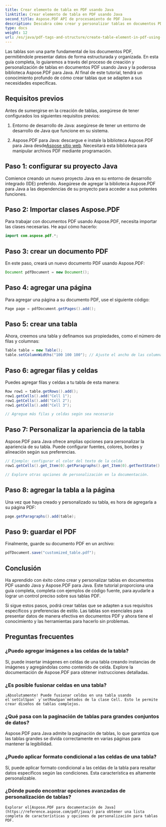 ```yaml
---
title: Crear elemento de tabla en PDF usando Java
linktitle: Crear elemento de tabla en PDF usando Java
second_title: Aspose.PDF API de procesamiento de PDF Java
description: Descubra cómo crear y personalizar tablas en documentos PDF usando Java y Aspose.PDF para Java. Siga nuestra guía detallada con ejemplos de código fuente para un control preciso sobre sus tablas PDF.
type: docs
weight: 12
url: /es/java/pdf-tags-and-structure/create-table-element-in-pdf-using-java/
---
```



Las tablas son una parte fundamental de los documentos PDF, permitiéndole presentar datos de forma estructurada y organizada. En esta guía completa, lo guiaremos a través del proceso de creación y personalización de tablas en documentos PDF usando Java y la poderosa biblioteca Aspose.PDF para Java. Al final de este tutorial, tendrá un conocimiento profundo de cómo crear tablas que se adapten a sus necesidades específicas.

## Requisitos previos

Antes de sumergirse en la creación de tablas, asegúrese de tener configurados los siguientes requisitos previos:

1. Entorno de desarrollo de Java: asegúrese de tener un entorno de desarrollo de Java que funcione en su sistema.

2.  Aspose.PDF para Java: descargue e instale la biblioteca Aspose.PDF para Java desde[Aspose sitio web](https://releases.aspose.com/pdf/java/). Necesitará esta biblioteca para manipular archivos PDF mediante programación.

## Paso 1: configurar su proyecto Java

Comience creando un nuevo proyecto Java en su entorno de desarrollo integrado (IDE) preferido. Asegúrese de agregar la biblioteca Aspose.PDF para Java a las dependencias de su proyecto para acceder a sus potentes funciones.

## Paso 2: Importar clases Aspose.PDF

Para trabajar con documentos PDF usando Aspose.PDF, necesita importar las clases necesarias. He aquí cómo hacerlo:

```java
import com.aspose.pdf.*;
```

## Paso 3: crear un documento PDF

En este paso, creará un nuevo documento PDF usando Aspose.PDF:

```java
Document pdfDocument = new Document();
```

## Paso 4: agregar una página

Para agregar una página a su documento PDF, use el siguiente código:

```java
Page page = pdfDocument.getPages().add();
```

## Paso 5: crear una tabla

Ahora, creemos una tabla y definamos sus propiedades, como el número de filas y columnas:

```java
Table table = new Table();
table.setColumnWidths("100 100 100"); // Ajuste el ancho de las columnas según sea necesario
```

## Paso 6: agregar filas y celdas

Puedes agregar filas y celdas a tu tabla de esta manera:

```java
Row row1 = table.getRows().add();
row1.getCells().add("Cell 1");
row1.getCells().add("Cell 2");
row1.getCells().add("Cell 3");

// Agregue más filas y celdas según sea necesario
```

## Paso 7: Personalizar la apariencia de la tabla

Aspose.PDF para Java ofrece amplias opciones para personalizar la apariencia de su tabla. Puede configurar fuentes, colores, bordes y alineación según sus preferencias.

```java
// Ejemplo: configurar el color del texto de la celda
row1.getCells().get_Item(0).getParagraphs().get_Item(0).getTextState().setForegroundColor(Color.getRed());

// Explore otras opciones de personalización en la documentación.
```

## Paso 8: agregar la tabla a la página

Una vez que haya creado y personalizado su tabla, es hora de agregarla a su página PDF:

```java
page.getParagraphs().add(table);
```

## Paso 9: guardar el PDF

Finalmente, guarde su documento PDF en un archivo:

```java
pdfDocument.save("customized_table.pdf");
```

## Conclusión

Ha aprendido con éxito cómo crear y personalizar tablas en documentos PDF usando Java y Aspose.PDF para Java. Este tutorial proporciona una guía completa, completa con ejemplos de código fuente, para ayudarle a lograr un control preciso sobre sus tablas PDF.

Si sigue estos pasos, podrá crear tablas que se adapten a sus requisitos específicos y preferencias de estilo. Las tablas son esenciales para presentar datos de manera efectiva en documentos PDF y ahora tiene el conocimiento y las herramientas para hacerlo sin problemas.

## Preguntas frecuentes

### ¿Puedo agregar imágenes a las celdas de la tabla?
   Sí, puede insertar imágenes en celdas de una tabla creando instancias de imágenes y agregándolas como contenido de celda. Explore la documentación de Aspose.PDF para obtener instrucciones detalladas.

### ¿Es posible fusionar celdas en una tabla?
    ¡Absolutamente! Puede fusionar celdas en una tabla usando el`setColSpan` y`setRowSpan`métodos de la clase Cell. Esto le permite crear diseños de tablas complejos.

### ¿Qué pasa con la paginación de tablas para grandes conjuntos de datos?
   Aspose.PDF para Java admite la paginación de tablas, lo que garantiza que las tablas grandes se divida correctamente en varias páginas para mantener la legibilidad.

### ¿Puedo aplicar formato condicional a las celdas de una tabla?
   Sí, puede aplicar formato condicional a las celdas de la tabla para resaltar datos específicos según las condiciones. Esta característica es altamente personalizable.

### ¿Dónde puedo encontrar opciones avanzadas de personalización de tablas?
    Explorar el[Aspose.PDF para documentación de Java](https://reference.aspose.com/pdf/java/) para obtener una lista completa de características y opciones de personalización para tablas PDF.